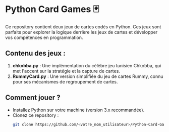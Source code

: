 # Python Card Games 🃏

Ce repository contient deux jeux de cartes codés en Python. Ces jeux sont parfaits pour explorer la logique derrière les jeux de cartes et développer vos compétences en programmation.

## Contenu des jeux :
1. **chkobba.py** : Une implémentation du célèbre jeu tunisien Chkobba, qui met l'accent sur la stratégie et la capture de cartes.
2. **RummyCard.py** : Une version simplifiée du jeu de cartes Rummy, connu pour ses mécanismes de regroupement de cartes.

## Comment jouer ?
- Installez Python sur votre machine (version 3.x recommandée).
- Clonez ce repository :
  ```bash
  git clone https://github.com/<votre_nom_utilisateur>/Python-Card-Games.git
